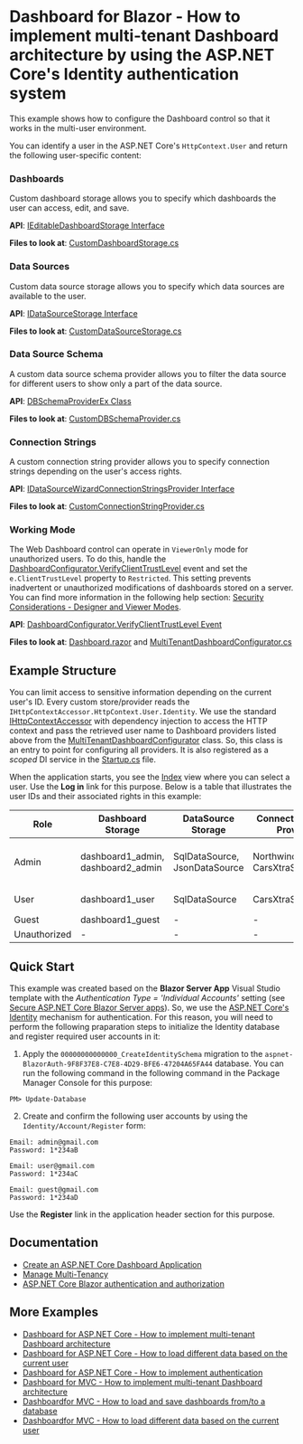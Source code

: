 # Dashboard for Blazor - How to implement multi-tenant Dashboard architecture by using the ASP.NET Core's Identity authentication system

This example shows how to configure the Dashboard control so that it works in the multi-user environment. 

You can identify a user in the ASP.NET Core's `HttpContext.User` and return the following user-specific content:

### Dashboards

Custom dashboard storage allows you to specify which dashboards the user can access, edit, and save. 

**API**: [IEditableDashboardStorage Interface](https://docs.devexpress.com/Dashboard/DevExpress.DashboardWeb.IEditableDashboardStorage) 

**Files to look at**: [CustomDashboardStorage.cs](./CS/Code/CustomDashboardStorage.cs)

### Data Sources

Custom data source storage allows you to specify which data sources are available to the user. 

**API**: [IDataSourceStorage Interface](https://docs.devexpress.com/Dashboard/DevExpress.DashboardWeb.IDataSourceStorage) 

**Files to look at**: [CustomDataSourceStorage.cs](./CS/Code/CustomDataSourceStorage.cs)

### Data Source Schema

A custom data source schema provider allows you to filter the data source for different users to show only a part of the data source.

**API**: [DBSchemaProviderEx Class](https://docs.devexpress.com/CoreLibraries/DevExpress.DataAccess.Sql.DBSchemaProviderEx)

**Files to look at**: [CustomDBSchemaProvider.cs](./CS/Code/CustomDBSchemaProvider.cs)

### Connection Strings

A custom connection string provider allows you to specify connection strings depending on the user's access rights.

**API**: [IDataSourceWizardConnectionStringsProvider Interface](https://docs.devexpress.com/CoreLibraries/DevExpress.DataAccess.Web.IDataSourceWizardConnectionStringsProvider) 

**Files to look at**: [CustomConnectionStringProvider.cs](./CS/Code/CustomConnectionStringProvider.cs)


### Working Mode

The Web Dashboard control can operate in `ViewerOnly` mode for unauthorized users. To do this, handle the [DashboardConfigurator.VerifyClientTrustLevel](https://docs.devexpress.com/Dashboard/DevExpress.DashboardWeb.DashboardConfigurator.VerifyClientTrustLevel) event and set the `e.ClientTrustLevel` property to `Restricted`. This setting prevents inadvertent or unauthorized modifications of dashboards stored on a server. You can find more information in the following help section: [Security Considerations - Designer and Viewer Modes](https://docs.devexpress.com/Dashboard/118651/web-dashboard/general-information/security-considerations#designer-and-viewer-modes).

**API**: [DashboardConfigurator.VerifyClientTrustLevel Event](https://docs.devexpress.com/Dashboard/DevExpress.DashboardWeb.DashboardConfigurator.VerifyClientTrustLevel)

**Files to look at**: [Dashboard.razor](./CS/Pages/Dashboard.razor) and [MultiTenantDashboardConfigurator.cs](./CS/Code/MultiTenantDashboardConfigurator.cs)


## Example Structure

You can limit access to sensitive information depending on the current user's ID. Every custom store/provider reads the `IHttpContextAccessor.HttpContext.User.Identity`. We use the standard [IHttpContextAccessor](https://docs.microsoft.com/en-us/aspnet/core/fundamentals/http-context?view=aspnetcore-3.0) with dependency injection to access the HTTP context and pass the retrieved user name to Dashboard providers listed above from the [MultiTenantDashboardConfigurator](./CS/Code/MultiTenantDashboardConfigurator.cs) class. So, this class is an entry to point for configuring all providers. It is also registered as a *scoped* DI service in the [Startup.cs](./CS/Code/Startup.cs) file.

When the application starts, you see the [Index](./CS/Pages/Index.razor) view where you can select a user. Use the **Log in** link for this purpose. Below is a table that illustrates the user IDs and their associated rights in this example:

| Role  | Dashboard Storage | DataSource Storage | ConnectionString Provider | DBSchema Provider | Working Mode | Create/Edit |
| --- | --- | --- | --- | --- | --- | --- |
| Admin | dashboard1_admin, dashboard2_admin | SqlDataSource, JsonDataSource | Northwind, CarsXtraScheduling | All (Categories, Products, Cars,...) | Designer, Viewer | Yes |
| User | dashboard1_user | SqlDataSource | CarsXtraScheduling | Cars | Designer, Viewer | No |
| Guest | dashboard1_guest | - | - | - | ViewerOnly | - |
| Unauthorized | - | - | - | - | ViewerOnly | - |


## Quick Start

This example was created based on the **Blazor Server App** Visual Studio template with the *Authentication Type = 'Individual Accounts'* setting (see [Secure ASP.NET Core Blazor Server apps](https://docs.microsoft.com/en-us/aspnet/core/blazor/security/server/?view=aspnetcore-5.0&tabs=visual-studio)). So, we use the [ASP.NET Core's Identity](https://docs.microsoft.com/en-us/aspnet/core/security/authentication/identity?view=aspnetcore-5.0&tabs=visual-studio) mechanism for authentication. For this reason, you will need to perform the following praparation steps to initialize the Identity database and register required user accounts in it:

1) Apply the `00000000000000_CreateIdentitySchema` migration to the `aspnet-BlazorAuth-9F8F37E8-C7E8-4D29-BFE6-47204A65FA44` database. You can run the following command in the following command in the Package Manager Console for this purpose:

```
PM> Update-Database
```

2) Create and confirm the following user accounts by using the `Identity/Account/Register` form:

```
Email: admin@gmail.com
Password: 1*234aB

Email: user@gmail.com
Password: 1*234aC

Email: guest@gmail.com
Password: 1*234aD
```

Use the **Register** link in the application header section for this purpose.

## Documentation

- [Create an ASP.NET Core Dashboard Application](https://docs.devexpress.com/Dashboard/119284/get-started/build-web-dashboard-applications/create-an-aspnet-core-dashboard-application?p=netframework)
- [Manage Multi-Tenancy](https://docs.devexpress.com/Dashboard/402924/web-dashboard/dashboard-backend/manage-multi-tenancy)
- [ASP.NET Core Blazor authentication and authorization](https://docs.microsoft.com/en-us/aspnet/core/blazor/security/?view=aspnetcore-5.0)

## More Examples

- [Dashboard for ASP.NET Core - How to implement multi-tenant Dashboard architecture](https://github.com/DevExpress-Examples/DashboardUserBasedAspNetCore)
- [Dashboard for ASP.NET Core - How to load different data based on the current user](https://github.com/DevExpress-Examples/DashboardDifferentUserDataAspNetCore)
- [Dashboard for ASP.NET Core - How to implement authentication](https://github.com/DevExpress-Examples/ASPNET-Core-Dashboard-Authentication)
- [Dashboard for MVC - How to implement multi-tenant Dashboard architecture](https://github.com/DevExpress-Examples/DashboardUserBasedMVC)
- [Dashboardfor MVC - How to load and save dashboards from/to a database](https://github.com/DevExpress-Examples/mvc-dashboard-how-to-load-and-save-dashboards-from-to-a-database-t400693)
- [Dashboardfor MVC - How to load different data based on the current user](https://github.com/DevExpress-Examples/DashboardDifferentUserDataMVC)